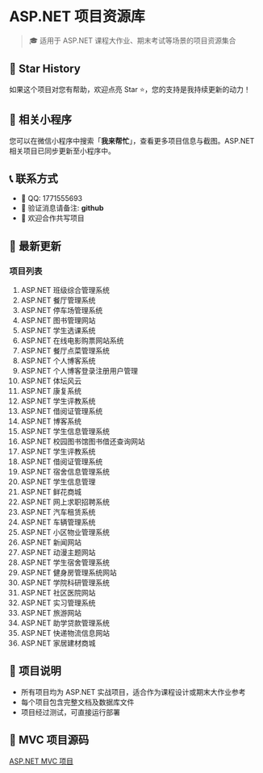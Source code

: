 # ASP.NET 项目资源库

> 🎓 适用于 ASP.NET 课程大作业、期末考试等场景的项目资源集合

## 🌟 Star History

如果这个项目对您有帮助，欢迎点亮 Star ⭐️，您的支持是我持续更新的动力！

## 📱 相关小程序

您可以在微信小程序中搜索「**我来帮忙**」，查看更多项目信息与截图。ASP.NET 相关项目已同步更新至小程序中。

## 📞 联系方式

- 🐧 QQ: 1771555693
- 💬 验证消息请备注: **github**
- 🤝 欢迎合作共写项目

## 📅 最新更新

### 项目列表

1. ASP.NET 班级综合管理系统
2. ASP.NET 餐厅管理系统
3. ASP.NET 停车场管理系统
4. ASP.NET 图书管理网站
5. ASP.NET 学生选课系统
6. ASP.NET 在线电影购票网站系统
7. ASP.NET 餐厅点菜管理系统
8. ASP.NET 个人博客系统
9. ASP.NET 个人博客登录注册用户管理
10. ASP.NET 体坛风云
11. ASP.NET 康复系统
12. ASP.NET 学生评教系统
13. ASP.NET 借阅证管理系统
14. ASP.NET 博客系统
15. ASP.NET 学生信息管理系统
16. ASP.NET 校园图书馆图书借还查询网站
17. ASP.NET 学生评教系统
18. ASP.NET 借阅证管理系统
19. ASP.NET 宿舍信息管理系统
20. ASP.NET 学生信息管理
21. ASP.NET 鲜花商城
22. ASP.NET 网上求职招聘系统
23. ASP.NET 汽车租赁系统
24. ASP.NET 车辆管理系统
25. ASP.NET 小区物业管理系统
26. ASP.NET 新闻网站
27. ASP.NET 动漫主题网站
28. ASP.NET 学生宿舍管理系统
29. ASP.NET 健身房管理系统网站
30. ASP.NET 学院科研管理系统
31. ASP.NET 社区医院网站
32. ASP.NET 实习管理系统
33. ASP.NET 旅游网站
34. ASP.NET 助学贷款管理系统
35. ASP.NET 快递物流信息网站
36. ASP.NET 家居建材商城

## 📝 项目说明

- 所有项目均为 ASP.NET 实战项目，适合作为课程设计或期末大作业参考
- 每个项目包含完整文档及数据库文件
- 项目经过测试，可直接运行部署

## 🔗 MVC 项目源码

[ASP.NET MVC 项目](https://gitee.com/finnianX/aspnet-mvc-project.git)

